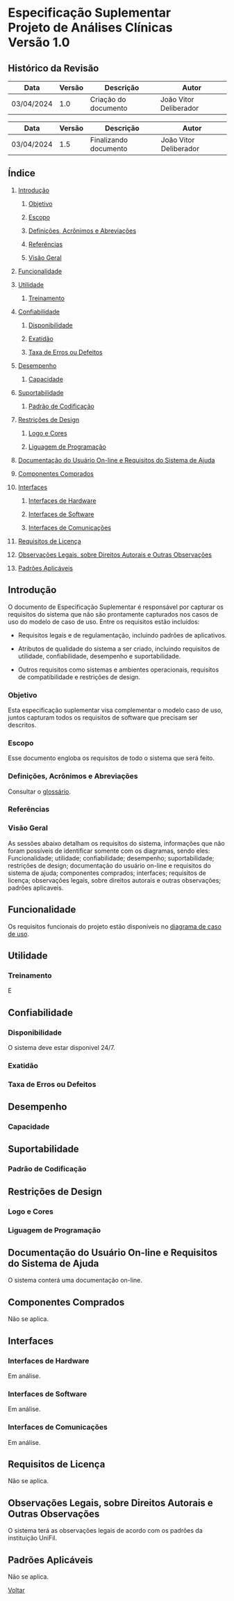 # Especificação Suplementar </br> Projeto de Análises Clínicas </br> Versão 1.0

## Histórico da Revisão

| Data | Versão | Descrição | Autor |
| ---- | ------ | --------- | ----- |
| 03/04/2024 | 1.0 | Criação do documento | João Vitor Deliberador  

| Data | Versão | Descrição | Autor |
| ---- | ------ | --------- | ----- |
| 03/04/2024 | 1.5 | Finalizando documento | João Vitor Deliberador  


## Índice

1. [Introdução](#introdução)

    1. [Objetivo](#objetivo)

    2. [Escopo](#escopo)

    3. [Definições, Acrônimos e Abreviações](#definições-acrônimos-e-abreviações)

    4. [Referências](#referências)

    5. [Visão Geral](#visão-geral)

2. [Funcionalidade](#funcionalidade)

3. [Utilidade](#utilidade)

     1. [Treinamento](#treinamento)

4. [Confiabilidade](#confiabilidade)

    1. [Disponibilidade](#disponibilidade)

    2. [Exatidão](#exatidão)

    3. [Taxa de Erros ou Defeitos](#taxa-de-erros-ou-defeitos)

5. [Desempenho](#desempenho)

    1. [Capacidade](#capacidade)

6. [Suportabilidade](#suportabilidade)

    1. [Padrão de Codificação](#padrão-de-codificação)

7. [Restrições de Design](#restrições-de-design)

    1. [Logo e Cores](#logo-e-cores)

    2. [Liguagem de Programação](#liguagem-de-programação)

8. [Documentação do Usuário On-line e Requisitos do Sistema de Ajuda](#documentação-do-usuário-on-line-e-requisitos-do-sistema-de-ajuda)

9. [Componentes Comprados](#componentes-comprados)

10. [Interfaces](#interfaces)

    1. [Interfaces de Hardware](#interfaces-de-hardware)

    2. [Interfaces de Software](#interfaces-de-software)

    3. [Interfaces de Comunicações](#interfaces-de-comunicações)

11. [Requisitos de Licença](#requisitos-de-licença)

12. [Observações Legais, sobre Direitos Autorais e Outras Observações](#observações-legais-sobre-direitos-autorais-e-outras-observações)

13. [Padrões Aplicáveis](#padrões-aplicáveis)

## Introdução

O documento de Especificação Suplementar é responsável por capturar os requisitos do sistema que não são prontamente capturados nos casos de uso do modelo de caso de uso. Entre os requisitos estão incluídos:

- Requisitos legais e de regulamentação, incluindo padrões de aplicativos.

- Atributos de qualidade do sistema a ser criado, incluindo requisitos de utilidade, confiabilidade, desempenho e suportabilidade.

- Outros requisitos como sistemas e ambientes operacionais, requisitos de
compatibilidade e restrições de design.

### Objetivo

Esta especificação suplementar visa complementar o modelo caso de uso, juntos capturam todos os requisitos de software que precisam ser descritos.

### Escopo

Esse documento engloba os requisitos de todo o sistema que será feito.

### Definições, Acrônimos e Abreviações

Consultar o [glossário](glossario.md).

### Referências



### Visão Geral

As sessões abaixo detalham os requisitos do sistema, informações que não foram possíveis de identificar somente com os diagramas, sendo eles: Funcionalidade; utilidade; confiabilidade; desempenho; suportabilidade; restrições de design; documentação do usuário on-line e requisitos do sistema de ajuda; componentes comprados; interfaces; requisitos de licença; observações legais, sobre direitos autorais e outras observações; padrões aplicaveis.

## Funcionalidade

Os requisitos funcionais do projeto estão disponíveis no [diagrama de caso de uso](diagramas/caso_de_uso.png).

## Utilidade

### Treinamento

E

## Confiabilidade

### Disponibilidade

O sistema deve estar disponivel 24/7.

### Exatidão



### Taxa de Erros ou Defeitos



## Desempenho

### Capacidade



## Suportabilidade

### Padrão de Codificação



## Restrições de Design

### Logo e Cores


### Liguagem de Programação


## Documentação do Usuário On-line e Requisitos do Sistema de Ajuda

O sistema conterá uma documentação on-line.

## Componentes Comprados

Não se aplica.

## Interfaces

### Interfaces de Hardware

Em análise.

### Interfaces de Software

Em análise.

### Interfaces de Comunicações

Em análise.

## Requisitos de Licença

Não se aplica.

## Observações Legais, sobre Direitos Autorais e Outras Observações

O sistema terá as observações legais de acordo com os padrões da instituição UniFil.

## Padrões Aplicáveis

Não se aplica.

[Voltar](readme.md)
